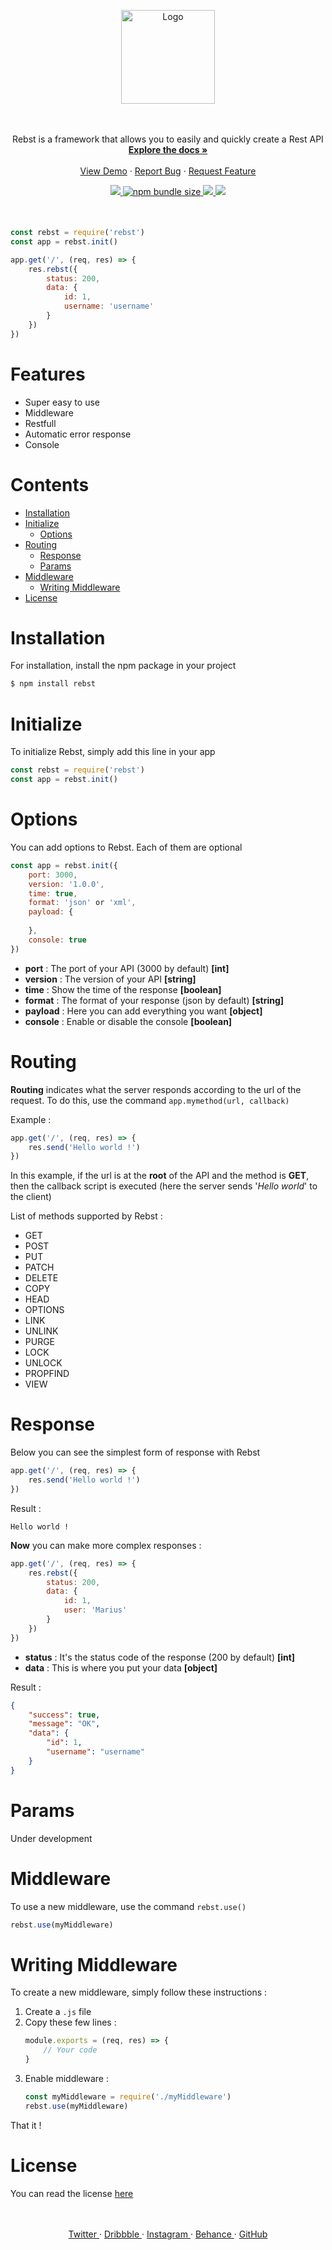 <p align="center">
  <a href="https://github.com/Marius-brt/Rebst">
    <img src="https://i.ibb.co/zmPc37t/logo.png" alt="Logo" width="150">
  </a>

  <p align="center">
    <br />
    <br />
    Rebst is a framework that allows you to easily and quickly create a Rest API
    <br />
    <a href="#Installation"><strong>Explore the docs »</strong></a>
    <br />
    <br />
    <a href="https://github.com/Marius-brt/Rebst/blob/master/demo/index.js">View Demo</a>
    ·
    <a href="https://github.com/Marius-brt/Rebst/issues/1">Report Bug</a>
    ·
    <a href="https://github.com/Marius-brt/Rebst/issues/2">Request Feature</a>
  </p>
</p>

<p align="center" style="margin-bottom: 50px">
    <a href="https://www.npmjs.com/package/rebst">
        <img src="https://img.shields.io/npm/v/rebst.svg">
    </a>
    <a href="https://www.npmjs.com/package/rebst">
        <img alt="npm bundle size" src="https://img.shields.io/bundlephobia/min/rebst.svg?label=size">
    </a>
    <a href="https://github.com/Marius-brt">
        <img src="https://img.shields.io/github/followers/Marius-brt.svg">
    </a>
    <a href="https://github.com/Marius-brt/Rebst">
        <img src="https://img.shields.io/github/stars/Marius-brt/rebst.svg">
    </a>
</p>

```javascript
const rebst = require('rebst')
const app = rebst.init()

app.get('/', (req, res) => {
    res.rebst({
        status: 200,
        data: { 
            id: 1,
            username: 'username'
        }
    })
})
```

# Features
    
* Super easy to use
* Middleware
* Restfull
* Automatic error response
* Console

# Contents

* [Installation](#Installation)
* [Initialize](#Initialize)
    * [Options](#Options)
* [Routing](#Routing)
    * [Response](#Response)
    * [Params](#Params)
* [Middleware](#Middleware)
    * [Writing Middleware](#Writing-Middleware)
* [License](#License)

# Installation

For installation, install the npm package in your project
```bash
$ npm install rebst
```

# Initialize
To initialize Rebst, simply add this line in your app

```javascript
const rebst = require('rebst')
const app = rebst.init()
```


# Options

You can add options to Rebst. Each of them are optional


```javascript
const app = rebst.init({
    port: 3000,
    version: '1.0.0',
    time: true,
    format: 'json' or 'xml',
    payload: {
        
    },
    console: true
})
```

- **port** : The port of your API (3000 by default) **[int]**
- **version** : The version of your API **[string]**
- **time** : Show the time of the response **[boolean]**
- **format** : The format of your response (json by default) **[string]**
- **payload** : Here you can add everything you want **[object]**
- **console** : Enable or disable the console **[boolean]**

# Routing
**Routing** indicates what the server responds according to the url of the request. To do this, use the command `app.mymethod(url, callback)`

Example :
```javascript
app.get('/', (req, res) => {
    res.send('Hello world !')
})
```
In this example, if the url is at the **root** of the API and the method is **GET**, then the callback script is executed (here the server sends '_Hello world_' to the client)

List of methods supported by Rebst :
* GET
* POST
* PUT
* PATCH
* DELETE
* COPY
* HEAD
* OPTIONS
* LINK
* UNLINK
* PURGE
* LOCK
* UNLOCK
* PROPFIND
* VIEW

# Response
Below you can see the simplest form of response with Rebst

```javascript
app.get('/', (req, res) => {
    res.send('Hello world !')
})
```

Result :
```
Hello world !
```

**Now** you can make more complex responses :

```javascript
app.get('/', (req, res) => {
    res.rebst({
        status: 200,
        data: {
            id: 1,
            user: 'Marius'
        }
    })
})
```

- **status** : It's the status code of the response (200 by default) **[int]**
- **data** : This is where you put your data **[object]**

Result :
```json
{
    "success": true,
    "message": "OK",
    "data": {
        "id": 1,
        "username": "username"
    }
}
```

# Params
Under development

# Middleware
To use a new middleware, use the command `rebst.use()`

```javascript
rebst.use(myMiddleware)
```

# Writing Middleware
To create a new middleware, simply follow these instructions :

1. Create a `.js` file
2. Copy these few lines :
    ```javascript
    module.exports = (req, res) => {
        // Your code
    }
    ```
3. Enable middleware :
    ```javascript
    const myMiddleware = require('./myMiddleware')
    rebst.use(myMiddleware)
    ```

That it !

# License
You can read the license [here](https://github.com/Marius-brt/Rebst/blob/master/LICENSE)
<p align="center">
    <br/>
    <br/>
    <a href="https://twitter.com/mariusbrouty">
        Twitter
    </a>
    ·
    <a href="https://dribbble.com/MariusBrt">
        Dribbble
    </a>
    ·
    <a href="https://www.instagram.com/marius.brt/">
        Instagram
    </a>
    ·
    <a href="https://www.behance.net/mariusbrou0083">
        Behance
    </a>
    ·
    <a href="https://github.com/Marius-brt">
        GitHub
    </a>
</p>